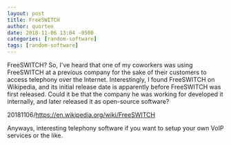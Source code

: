 ```yaml
---
layout: post
title: FreeSWITCH
author: quorten
date: 2018-11-06 13:04 -0500
categories: [random-software]
tags: [random-software]
---
```


FreeSWITCH?  So, I've heard that one of my coworkers was using
FreeSWITCH at a previous company for the sake of their customers to
access telephony over the Internet.  Interestingly, I found FreeSWITCH
on Wikipedia, and its initial release date is apparently before
FreeSWITCH was first released.  Could it be that the company he was
working for developed it internally, and later released it as
open-source software?

20181106/https://en.wikipedia.org/wiki/FreeSWITCH

Anyways, interesting telephony software if you want to setup your own
VoIP services or the like.
